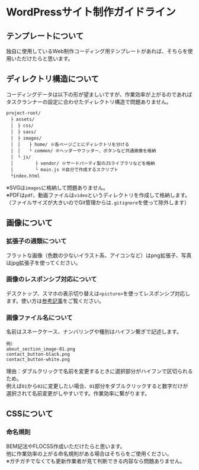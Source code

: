 # WordPressサイト制作ガイドライン

## テンプレートについて
独自に使用しているWeb制作コーディング用テンプレートがあれば、そちらを使用いただけたらと思います。

## ディレクトリ構造について

コーディングデータは以下の形が望ましいですが、作業効率が上がるのであればタスクランナーの設定に合わせたディレクトリ構造で問題ありません。

```
project-root/
　├ assets/
　│　├ css/
　│　├ sass/
　│　├ images/
　│　│　　├ home/ ※各ページごとにディレクトリを分ける
　│　│　　└ common/ ※ヘッダーやフッター、ボタンなど共通画像を格納
　│　└ js/
　│　　　　　├ vendor/ ※サードパーティ製のJSライブラリなどを格納
　│　　　　　└ main.js ※自分で作成するスクリプト
　└index.html
```
※SVGは`images`に格納して問題ありません。  
※PDFは`pdf`、動画ファイルは`video`というディレクトリを作成して格納します。（ファイルサイズが大きいのでGit管理からは`.gitignore`を使って除外します）  


## 画像について
### 拡張子の週類について
フラットな画像（色数の少ないイラスト系、アイコンなど）はpng拡張子、写真はjpg拡張子を使ってください。

### 画像のレスポンシブ対応について
デスクトップ、スマホの表示切り替えは`<picture>`を使ってレスポンシブ対応します。使い方は[参考記事](https://code-kitchen.dev/html/picture/)をご覧ください。

### 画像ファイル名について
名前はスネークケース、ナンバリングや種別はハイフン繋ぎで記述します。

```
例）
about_section_image-01.png
contact_button-black.png
contact_button-white.png
```

理由：ダブルクリックで名前を変更するときに選択部分がハイフンで区切られるため。  
例えば`01`から`02`に変更したい場合、`01`部分をダブルクリックすると数字だけが選択されて名前変更がしやすいです。作業効率に繋がります。

## CSSについて

### 命名規則

BEM記法やFLOCSS作成いただけたらと思います。  
他に作業効率の上がる命名規則がある場合はそちらをご使用ください。  
※ガチガチでなくても更新作業者が見て判断できる内容なら問題ありません。
